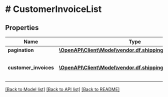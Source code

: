 # # CustomerInvoiceList

## Properties

Name | Type | Description | Notes
------------ | ------------- | ------------- | -------------
**pagination** | [**\OpenAPI\Client\Model\vendor.df.shipping\Pagination**](Pagination.md) |  | [optional]
**customer_invoices** | [**\OpenAPI\Client\Model\vendor.df.shipping\CustomerInvoice[]**](CustomerInvoice.md) | Represents a customer invoice within the CustomerInvoiceList. | [optional]

[[Back to Model list]](../../README.md#models) [[Back to API list]](../../README.md#endpoints) [[Back to README]](../../README.md)
